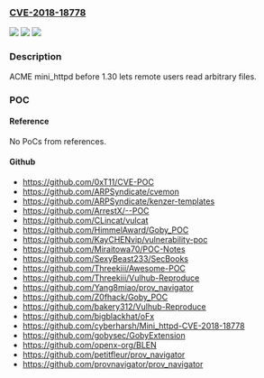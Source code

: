 ### [CVE-2018-18778](https://cve.mitre.org/cgi-bin/cvename.cgi?name=CVE-2018-18778)
![](https://img.shields.io/static/v1?label=Product&message=n%2Fa&color=blue)
![](https://img.shields.io/static/v1?label=Version&message=n%2Fa&color=blue)
![](https://img.shields.io/static/v1?label=Vulnerability&message=n%2Fa&color=brighgreen)

### Description

ACME mini_httpd before 1.30 lets remote users read arbitrary files.

### POC

#### Reference
No PoCs from references.

#### Github
- https://github.com/0xT11/CVE-POC
- https://github.com/ARPSyndicate/cvemon
- https://github.com/ARPSyndicate/kenzer-templates
- https://github.com/ArrestX/--POC
- https://github.com/CLincat/vulcat
- https://github.com/HimmelAward/Goby_POC
- https://github.com/KayCHENvip/vulnerability-poc
- https://github.com/Miraitowa70/POC-Notes
- https://github.com/SexyBeast233/SecBooks
- https://github.com/Threekiii/Awesome-POC
- https://github.com/Threekiii/Vulhub-Reproduce
- https://github.com/Yang8miao/prov_navigator
- https://github.com/Z0fhack/Goby_POC
- https://github.com/bakery312/Vulhub-Reproduce
- https://github.com/bigblackhat/oFx
- https://github.com/cyberharsh/Mini_httpd-CVE-2018-18778
- https://github.com/gobysec/GobyExtension
- https://github.com/openx-org/BLEN
- https://github.com/petitfleur/prov_navigator
- https://github.com/provnavigator/prov_navigator

